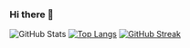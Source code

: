 ### Hi there 👋

<!--
**KipmurkorDev/KipmurkorDev** is a ✨ _special_ ✨ repository because its `README.md` (this file) appears on your GitHub profile.

Here are some ideas to get you started:

- 🔭 I’m currently working on ...
- 🌱 I’m currently learning ...
- 👯 I’m looking to collaborate on ...
- 🤔 I’m looking for help with ...
- 💬 Ask me about ...
- 📫 How to reach me: ...
- 😄 Pronouns: ...
- ⚡ Fun fact: ...
-->
![GitHub Stats](https://github-readme-stats.vercel.app/api?username=KipmurkorDev&theme=radical)
[![Top Langs](https://github-readme-stats.vercel.app/api/top-langs/?username=KipmurkorDev)](https://github.com/anuraghazra/github-readme-stats)
[![GitHub Streak](http://github-readme-streak-stats.herokuapp.com?user=KipmurkorDev&theme=dark)](https://git.io/streak-stats)
